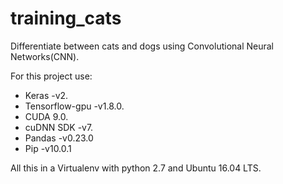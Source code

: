 # training_cats
Differentiate between cats and dogs using Convolutional Neural Networks(CNN).

For this project use:
- Keras -v2. 
- Tensorflow-gpu -v1.8.0.
- CUDA 9.0.
- cuDNN SDK -v7.
- Pandas -v0.23.0
- Pip -v10.0.1

All this in a Virtualenv with python 2.7 and Ubuntu 16.04 LTS.
